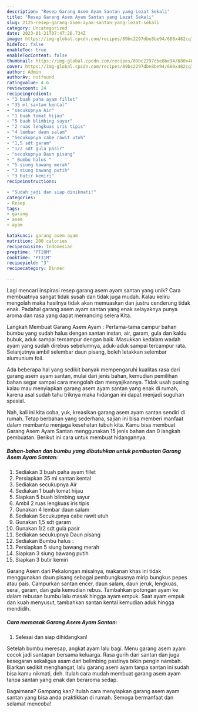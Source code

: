 ```yaml
---
description: "Resep Garang Asem Ayam Santan yang Lezat Sekali"
title: "Resep Garang Asem Ayam Santan yang Lezat Sekali"
slug: 2125-resep-garang-asem-ayam-santan-yang-lezat-sekali
category: Uncategorized
date: 2023-01-21T07:47:20.734Z
image: https://img-global.cpcdn.com/recipes/89bc2297dbe8be94/680x482cq70/garang-asem-ayam-santan-foto-resep-utama.jpg
hideToc: false
enableToc: true
enableTocContent: false
thumbnail: https://img-global.cpcdn.com/recipes/89bc2297dbe8be94/680x482cq70/garang-asem-ayam-santan-foto-resep-utama.jpg
cover: https://img-global.cpcdn.com/recipes/89bc2297dbe8be94/680x482cq70/garang-asem-ayam-santan-foto-resep-utama.jpg
author: Admin
authorAv: notfound
ratingvalue: 4.6
reviewcount: 24
recipeingredient:
- "3 buah paha ayam fillet"
- "35 ml santan kental"
- "secukupnya Air"
- "1 buah tomat hijau"
- "5 buah blimbing sayur"
- "2 ruas lengkuas iris tipis"
- "4 lembar daun salam"
- "Secukupnya cabe rawit utuh"
- "1,5 sdt garam"
- "1/2 sdt gula pasir"
- "secukupnya Daun pisang"
- " Bumbu halus "
- "5 siung bawang merah"
- "3 siung bawang putih"
- "3 butir kemiri"
recipeinstructions:

- "Sudah jadi dan siap dinikmati!"
categories:
- Resep
tags:
- garang
- asem
- ayam

katakunci: garang asem ayam 
nutrition: 200 calories
recipecuisine: Indonesian
preptime: "PT28M"
cooktime: "PT31M"
recipeyield: "3"
recipecategory: Dinner

---
```





Lagi mencari inspirasi resep garang asem ayam santan yang unik? Cara membuatnya sangat tidak susah dan tidak juga mudah. Kalau keliru mengolah maka hasilnya tidak akan memuaskan dan justru cenderung tidak enak. Padahal garang asem ayam santan yang enak selayaknya punya aroma dan rasa yang dapat memancing selera Kita.





Langkah Membuat Garang Asem Ayam : Pertama-tama campur bahan bumbu yang sudah halus dengan santan instan, air, garam, gula dan kaldu bubuk, aduk sampai tercampur dengan baik. Masukkan kedalam wadah ayam yang sudah direbus sebelumnya, aduk-aduk sampai tercampur rata. Selanjutnya ambil selembar daun pisang, boleh letakkan selembar alumunium foil.

Ada beberapa hal yang sedikit banyak mempengaruhi kualitas rasa dari garang asem ayam santan, mulai dari jenis bahan, kemudian pemilihan bahan segar sampai cara mengolah dan menyajikannya. Tidak usah pusing kalau mau menyiapkan garang asem ayam santan yang enak di rumah, karena asal sudah tahu triknya maka hidangan ini dapat menjadi suguhan spesial.






Nah, kali ini kita coba, yuk, kreasikan garang asem ayam santan sendiri di rumah. Tetap berbahan yang sederhana, sajian ini bisa memberi manfaat dalam membantu menjaga kesehatan tubuh kita. Kamu bisa membuat Garang Asem Ayam Santan menggunakan 15 jenis bahan dan 0 langkah pembuatan. Berikut ini cara untuk membuat hidangannya.

<!--inarticleads1-->

##### Bahan-bahan dan bumbu yang dibutuhkan untuk pembuatan Garang Asem Ayam Santan:

1. Sediakan 3 buah paha ayam fillet
1. Persiapkan 35 ml santan kental
1. Sediakan secukupnya Air
1. Sediakan 1 buah tomat hijau
1. Siapkan 5 buah blimbing sayur
1. Ambil 2 ruas lengkuas iris tipis
1. Gunakan 4 lembar daun salam
1. Sediakan Secukupnya cabe rawit utuh
1. Gunakan 1,5 sdt garam
1. Gunakan 1/2 sdt gula pasir
1. Sediakan secukupnya Daun pisang
1. Sediakan  Bumbu halus :
1. Persiapkan 5 siung bawang merah
1. Siapkan 3 siung bawang putih
1. Siapkan 3 butir kemiri


Garang Asem dari Pekalongan misalnya, makanan khas ini tidak menggunakan daun pisang sebagai pembungkusnya mirip bungkus pepes atau pais. Campurkan santan encer, daun salam, daun jeruk, lengkuas, serai, garam, dan gula kemudian rebus. Tambahkan potongan ayam ke dalam rebusan bumbu lalu masak hingga ayam empuk. Saat ayam empuk dan kuah menyusut, tambahkan santan kental kemudian aduk hingga mendidih. 

<!--inarticleads2-->

##### Cara memasak Garang Asem Ayam Santan:


1. Selesai dan siap dihidangkan!

Setelah bumbu meresap, angkat ayam lalu bagi. Menu garang asem ayam cocok jadi santapan bersama keluarga. Rasa gurih dari santan dan juga kesegaran sekaligus asam dari belimbing pastinya bikin pengin nambah. Biarkan sedikit menghangat, lalu garang asem ayam tanpa santan ini sudah bisa kamu nikmati, deh. Itulah cara mudah membuat garang asem ayam tanpa santan yang enak dan beraroma sedap. 

Bagaimana? Gampang kan? Itulah cara menyiapkan garang asem ayam santan yang bisa anda praktikkan di rumah. Semoga bermanfaat dan selamat mencoba!
